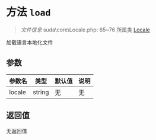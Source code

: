 # 方法 `load`

> *文件信息* suda\core\Locale.php: 65~76
> 所属类 [Locale](../Locale.md)


加载语言本地化文件

## 参数


| 参数名 | 类型 | 默认值 | 说明 |
|--------|-----|-------|-------|
| locale |  string | 无 | 无 |



## 返回值

无返回值

